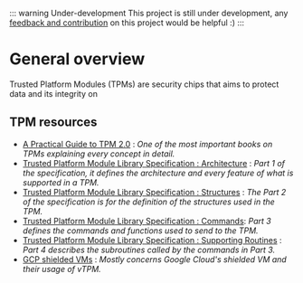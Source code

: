 ::: warning Under-development 
This project is still under development, any [feedback and contribution](https://github.com/cybertechnica/confidential-computing-guide/issues) on this project would be helpful :)
:::

# General overview

Trusted Platform Modules (TPMs) are security chips that aims to protect data and its integrity on 

## TPM resources 

- [A Practical Guide to TPM 2.0](https://link.springer.com/book/10.1007/978-1-4302-6584-9) : *One of the most important books on TPMs explaining every concept in detail.* 
- [Trusted Platform Module Library Specification : Architecture](https://trustedcomputinggroup.org/wp-content/uploads/TPM-2.0-1.83-Part-1-Architecture.pdf) : *Part 1 of the specification, it defines the architecture and every feature of what is supported in a TPM.*
- [Trusted Platform Module Library Specification : Structures](https://trustedcomputinggroup.org/wp-content/uploads/TPM-2.0-1.83-Part-2-Structures.pdf) : *The Part 2 of the specification is for the definition of the structures used in the TPM.* 
- [Trusted Platform Module Library Specification : Commands](https://trustedcomputinggroup.org/wp-content/uploads/TPM-2.0-1.83-Part-3-Commands.pdf): *Part 3 defines the commands and functions used to send to the TPM.*
- [Trusted Platform Module Library Specification : Supporting Routines](https://trustedcomputinggroup.org/wp-content/uploads/TPM-2.0-1.83-Part-4-Supporting-Routines.pdf) : *Part 4 describes the subroutines called by the commands in Part 3.* 
- [GCP shielded VMs](https://cloud.google.com/blog/products/identity-security/virtual-trusted-platform-module-for-shielded-vms-security-in-plaintext?hl=en) : *Mostly concerns Google Cloud's shielded VM and their usage of vTPM.*



